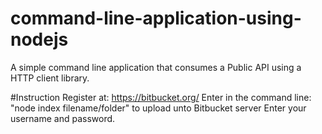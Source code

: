 # command-line-application-using-nodejs
A simple command line application that consumes a Public API using a HTTP client library.

#Instruction
Register at: https://bitbucket.org/
Enter in the command line: "node index filename/folder" to upload unto Bitbucket server
Enter your username and password.
